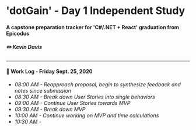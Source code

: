 # 'dotGain' - Day 1 Independent Study
#### A capstone preparation tracker for 'C#/.NET + React' graduation from Epicodus
##### ✏️ Kevin Davis

<hr />

#### 📓 Work Log - Friday Sept. 25, 2020 

* _08:00 AM - Reapproach proposal, begin to synthesize feedback and notes since submission_
* _08:30 AM - Break down User Stories into single behaviors_
* _09:00 AM - Continue User Stories towards MVP_
* _09:30 AM - Break down MVP_
* _10:00 AM - Continue working on MVP and time calculations_
* _10:30 AM -_
